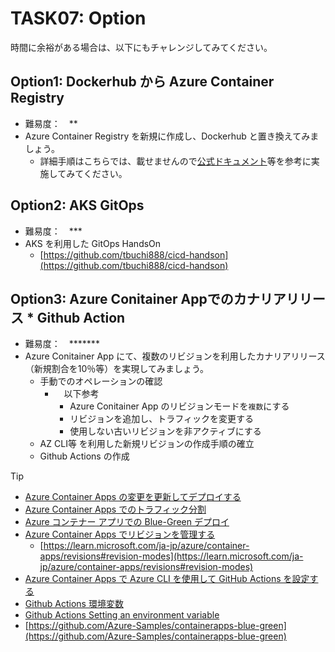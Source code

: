 # TASK07: Option
時間に余裕がある場合は、以下にもチャレンジしてみてください。

## Option1: Dockerhub から Azure Container Registry
* 難易度：　**
* Azure Container Registry を新規に作成し、Dockerhub と置き換えてみましょう。
  * 詳細手順はこちらでは、載せませんので[公式ドキュメント](https://learn.microsoft.com/ja-jp/azure/container-registry/)等を参考に実施してみてください。

## Option2: AKS GitOps
* 難易度：　***
* AKS を利用した GitOps HandsOn
  * [https://github.com/tbuchi888/cicd-handson](https://github.com/tbuchi888/cicd-handson)
 
## Option3: Azure Conitainer Appでのカナリアリリース * Github Action
* 難易度：　*******
* Azure Conitainer App にて、複数のリビジョンを利用したカナリアリリース（新規割合を10％等）を実現してみましょう。
  * 手動でのオペレーションの確認
    * 　以下参考 
      * Azure Conitainer App のリビジョンモードを`複数`にする
      * リビジョンを追加し、トラフィックを変更する
      * 使用しない古いリビジョンを非アクティブにする
  * AZ CLI等 を利用した新規リビジョンの作成手順の確立
  * Github Actions の作成
    
> [!TIP]
> * [Azure Container Apps の変更を更新してデプロイする](https://learn.microsoft.com/ja-jp/azure/container-apps/revisions)
> * [Azure Container Apps でのトラフィック分割](https://learn.microsoft.com/ja-jp/azure/container-apps/traffic-splitting?pivots=azure-cli)
> * [Azure コンテナー アプリでの Blue-Green デプロイ](https://learn.microsoft.com/ja-jp/azure/container-apps/blue-green-deployment?pivots=azure-cli)
> * [Azure Container Apps でリビジョンを管理する](https://learn.microsoft.com/ja-jp/azure/container-apps/revisions-manage?tabs=bash)
>   * [https://learn.microsoft.com/ja-jp/azure/container-apps/revisions#revision-modes](https://learn.microsoft.com/ja-jp/azure/container-apps/revisions#revision-modes) 
> * [Azure Container Apps で Azure CLI を使用して GitHub Actions を設定する](https://learn.microsoft.com/ja-jp/azure/container-apps/github-actions-cli?tabs=bash)
> * [Github Actions 環境変数](https://docs.github.com/ja/actions/learn-github-actions/variables#default-environment-variables)
> * [Github Actions Setting an environment variable](https://docs.github.com/en/actions/using-workflows/workflow-commands-for-github-actions#setting-an-environment-variable)
> * [https://github.com/Azure-Samples/containerapps-blue-green](https://github.com/Azure-Samples/containerapps-blue-green)
